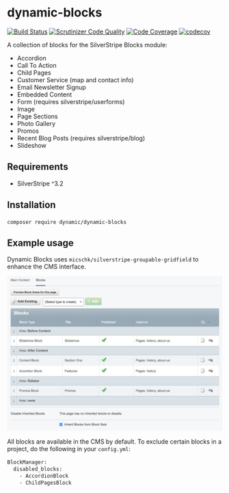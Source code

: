 # dynamic-blocks
[![Build Status](https://travis-ci.org/dynamic/dynamic-blocks.svg?branch=master)](https://travis-ci.org/dynamic/dynamic-blocks)
[![Scrutinizer Code Quality](https://scrutinizer-ci.com/g/dynamic/dynamic-blocks/badges/quality-score.png?b=master)](https://scrutinizer-ci.com/g/dynamic/dynamic-blocks/?branch=master)
[![Code Coverage](https://scrutinizer-ci.com/g/dynamic/dynamic-blocks/badges/coverage.png?b=master)](https://scrutinizer-ci.com/g/dynamic/dynamic-blocks/?branch=master)
[![codecov](https://codecov.io/gh/dynamic/dynamic-blocks/branch/master/graph/badge.svg)](https://codecov.io/gh/dynamic/dynamic-blocks)

A collection of blocks for the SilverStripe Blocks module:

* Accordion
* Call To Action
* Child Pages
* Customer Service (map and contact info)
* Email Newsletter Signup
* Embedded Content
* Form (requires silverstripe/userforms)
* Image
* Page Sections
* Photo Gallery
* Promos
* Recent Blog Posts (requires silverstripe/blog)
* Slideshow

## Requirements

- SilverStripe ^3.2

## Installation

`composer require dynamic/dynamic-blocks`

## Example usage

Dynamic Blocks uses `micschk/silverstripe-groupable-gridfield` to enhance the CMS interface.

![Dynamic Blocks CMS](images/dynamic-blocks.png)

All blocks are available in the CMS by default. To exclude certain blocks in a project, do the following in your `config.yml`:

```
BlockManager:
  disabled_blocks:
    - AccordionBlock
    - ChildPagesBlock
```


